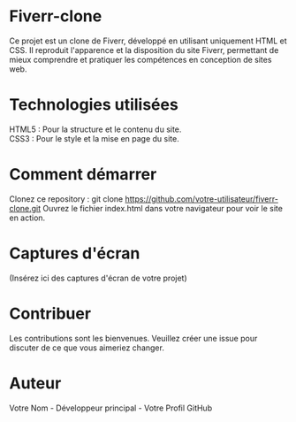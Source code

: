 # Fiverr-clone
Ce projet est un clone de Fiverr, développé en utilisant uniquement HTML et CSS. Il reproduit l'apparence et la disposition du site Fiverr, permettant de mieux comprendre et pratiquer les compétences en conception de sites web.

# Technologies utilisées
HTML5 : Pour la structure et le contenu du site.  
CSS3 : Pour le style et la mise en page du site.

# Comment démarrer
Clonez ce repository : git clone https://github.com/votre-utilisateur/fiverr-clone.git
Ouvrez le fichier index.html dans votre navigateur pour voir le site en action.

# Captures d'écran
(Insérez ici des captures d'écran de votre projet)

# Contribuer
Les contributions sont les bienvenues. Veuillez créer une issue pour discuter de ce que vous aimeriez changer.

# Auteur
Votre Nom - Développeur principal - Votre Profil GitHub
